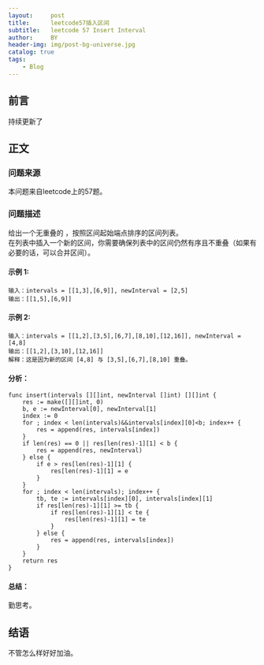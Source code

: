 ```yaml
---
layout:     post
title:      leetcode57插入区间
subtitle:   leetcode 57 Insert Interval
author:     BY
header-img: img/post-bg-universe.jpg
catalog: true
tags:
    - Blog
---
```



## 前言

持续更新了

## 正文

### 问题来源

本问题来自leetcode上的57题。 

### 问题描述

给出一个无重叠的 ，按照区间起始端点排序的区间列表。  
在列表中插入一个新的区间，你需要确保列表中的区间仍然有序且不重叠（如果有必要的话，可以合并区间）。  

#### 示例 1:
```
输入：intervals = [[1,3],[6,9]], newInterval = [2,5]
输出：[[1,5],[6,9]]
```

#### 示例 2:
```
输入：intervals = [[1,2],[3,5],[6,7],[8,10],[12,16]], newInterval = [4,8]
输出：[[1,2],[3,10],[12,16]]
解释：这是因为新的区间 [4,8] 与 [3,5],[6,7],[8,10] 重叠。
```

#### 分析：  
```
func insert(intervals [][]int, newInterval []int) [][]int {
    res := make([][]int, 0)
    b, e := newInterval[0], newInterval[1]
    index := 0 
    for ; index < len(intervals)&&intervals[index][0]<b; index++ {
        res = append(res, intervals[index])
    }
    if len(res) == 0 || res[len(res)-1][1] < b {
        res = append(res, newInterval)
    } else {
        if e > res[len(res)-1][1] {
            res[len(res)-1][1] = e
        }
    }
    for ; index < len(intervals); index++ {
        tb, te := intervals[index][0], intervals[index][1]
        if res[len(res)-1][1] >= tb {
            if res[len(res)-1][1] < te {
                res[len(res)-1][1] = te
            }
        } else {
            res = append(res, intervals[index])
        }
    }
    return res
}
```

#### 总结：
勤思考。  

## 结语
不管怎么样好好加油。  
